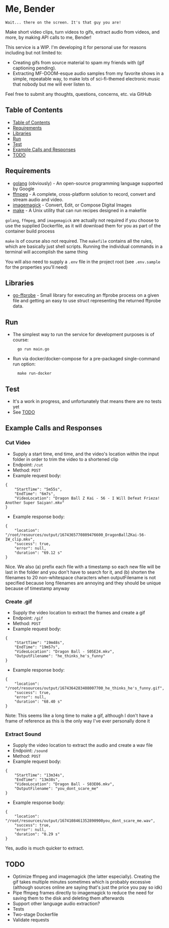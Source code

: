 # Me, Bender

    Wait... there on the screen. It's that guy you are!

Make short video clips, turn videos to gifs, extract audio from videos, and more, by making API calls to me, Bender!

This service is a WIP. I'm developing it for personal use for reasons including but not limited to:
* Creating gifs from source material to spam my friends with (gif captioning pending).
* Extracting MF-DOOM-esque audio samples from my favorite shows in a simple, repeatable way, to make lots of sci-fi-themed electronic music that nobody but me will ever listen to.

Feel free to submit any thoughts, questions, concerns, etc. via GitHub 

## Table of Contents
* [Table of Contents](#table-of-contents)
* [Requirements](#requirements)
* [Libraries](#libraries)
* [Run](#run)
* [Test](#test)
* [Example Calls and Responses](#example-calls-and-responses)
* [TODO](#todo)

## Requirements
* [golang](https://go.dev/) (obviously) - An open-source programming language supported by Google
* [ffmpeg](https://ffmpeg.org/) - A complete, cross-platform solution to record, convert and stream audio and video. 
* [imagemagick](https://imagemagick.org/index.php) - Convert, Edit, or Compose Digital Images
* [make](https://www.gnu.org/software/make/manual/make.html) - A Unix utility that can run recipes designed in a makefile

`golang`, `ffmpeg`, and `imagemagick` are actually not required if you choose to use the supplied Dockerfile, as it will download them for you as part of the container build process

`make` is of course also not required. The `makefile` contains all the rules, which are basically just shell scripts. Running the individual commands in a terminal will accomplish the same thing

You will also need to supply a `.env` file in the project root (see `.env.sample` for the properties you'll need)

## Libraries
* [go-ffprobe](https://gopkg.in/vansante/go-ffprobe.v2) - Small library for executing an ffprobe process on a given file and getting an easy to use struct representing the returned ffprobe data.

## Run
* The simplest way to run the service for development purposes is of course:

        go run main.go
* Run via docker/docker-compose for a pre-packaged single-command run option:

        make run-docker

## Test
* It's a work in progress, and unfortunately that means there are no tests yet
* See [TODO](#todo)

## Example Calls and Responses
### Cut Video
* Supply a start time, end time, and the video's location within the input folder in order to trim the video to a shortened clip
* Endpoint: `/cut`
* Method: `POST`
* Example request body:
```
{
    "StartTime": "5m55s",
    "EndTime": "6m7s",
    "VideoLocation": "Dragon Ball Z Kai - 56 - I Will Defeat Frieza! Another Super Saiyan!.mkv"
} 
```
* Example response body:
```
{
    "location": "/root/resources/output/1674365770809476600_DragonBallZKai-56-IW_clip.mkv",
    "success": true,
    "error": null,
    "duration": "69.12 s"
}
```
Nice. We also (a) prefix each file with a timestamp so each new file will be last in the folder and you don't have to search for it, and (b) shorten the filenames to 20 non-whitespace characters when outputFilename is not specified because long filenames are annoying and they should be unique because of timestamp anyway

### Create .gif
* Supply the video location to extract the frames and create a gif
* Endpoint: `/gif`
* Method: `POST`
* Example request body:
```
{
    "StartTime": "19m48s",
    "EndTime": "19m57s",
    "VideoLocation": "Dragon Ball - S05E24.mkv",
    "OutputFilename": "he_thinks_he's_funny"
}
```
* Example response body:
```
{
    "location": "/root/resources/output/1674364283408007700_he_thinks_he's_funny.gif",
    "success": true,
    "error": null,
    "duration": "68.40 s"
}
```
Note: This seems like a long time to make a gif, although I don't have a frame of reference as this is the only way I've ever personally done it

### Extract Sound
* Supply the video location to extract the audio and create a wav file
* Endpoint: `/sound`
* Method: `POST`
* Example request body:
```
{
    "StartTime": "13m34s",
    "EndTime": "13m38s",
    "VideoLocation": "Dragon Ball - S03E06.mkv",
    "OutputFilename": "you_dont_scare_me"
}
```
* Example response body:
```
{
    "location": "/root/resources/output/1674108461352890900you_dont_scare_me.wav",
    "success": true,
    "error": null,
    "duration": "0.29 s"
}
```
Yes, audio is much quicker to extract. 

## TODO
- Optimize ffmpeg and imagemagick (the latter especially). Creating the gif takes multiple minutes sometimes which is probably excessive (although sources online are saying that's just the price you pay so idk)
- Pipe ffmpeg frames directly to imagemagick to reduce the need for saving them to the disk and deleting them afterwards
- Support other language audio extraction?
- Tests
- Two-stage Dockerfile 
- Validate requests
